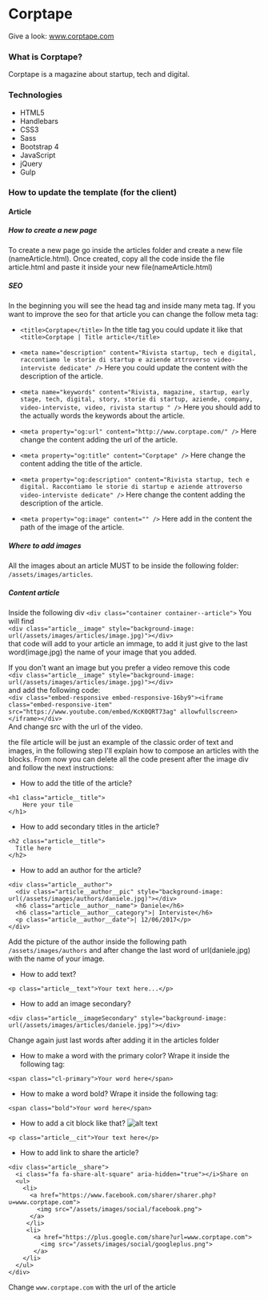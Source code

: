 # Corptape
Give a look: www.corptape.com
### What is Corptape?
Corptape is a magazine about startup, tech and digital.

### Technologies
* HTML5
* Handlebars
* CSS3
* Sass
* Bootstrap 4
* JavaScript
* jQuery
* Gulp

### How to update the template (for the client)

#### Article

##### How to create a new page
To create a new page go inside the articles folder and create a new file (nameArticle.html).
Once created, copy all the code inside the file article.html and paste it inside your new file(nameArticle.html)

##### SEO
In the beginning you will see the head tag and inside many meta tag. If you want to improve the seo for that article you can change the follow meta tag:
* ```<title>Corptape</title>```
In the title tag you could update it like that ```<title>Corptape | Title article</title>```

* ```<meta name="description" content="Rivista startup, tech e digital, raccontiamo le storie di startup e aziende attroverso video-interviste dedicate" />```
Here you could update the content with the description of the article.

* ``` <meta name="keywords" content="Rivista, magazine, startup, early stage, tech, digital, story, storie di startup, aziende, company, video-interviste, video, rivista startup " /> ```
Here you should add to the actually words the keywords about the article.

* ``` <meta property="og:url" content="http://www.corptape.com/" /> ```
Here change the content adding the url of the article.

* ```<meta property="og:title" content="Corptape" />```
Here change the content adding the title of the article.

* ```<meta property="og:description" content="Rivista startup, tech e digital. Raccontiamo le storie di startup e aziende attroverso video-interviste dedicate" />```
Here change the content adding the description of the article.

* ```<meta property="og:image" content="" />```
Here add in the content the path of the image of the article.

##### Where to add images
All the images about an article MUST to be inside the following folder: ```/assets/images/articles```.

##### Content article
Inside the following div 
```<div class="container container--article">``` 
You will find <br>```<div class="article__image" style="background-image: url(/assets/images/articles/image.jpg)"></div>``` <br>that code will add to your article an immage, to add it just give to the last word(image.jpg) the name of your image that you added.

If you don't want an image but you prefer a video remove this code <br>
```<div class="article__image" style="background-image: url(/assets/images/articles/image.jpg)"></div>``` <br>
and add the following code: <br>
```<div class="embed-responsive embed-responsive-16by9"><iframe class="embed-responsive-item" src="https://www.youtube.com/embed/KcK0QRT73ag" allowfullscreen></iframe></div>```<br>
And change src with the url of the video.

the file article will be just an example of the classic order of text and images, in the following step I'll explain how to compose an articles with the blocks.
From now you can delete all the code present after the image div and follow the next instructions:

* How to add the title of the article?
```
<h1 class="article__title">
	Here your tile
</h1>
```

* How to add secondary titles in the article?
```
<h2 class="article__title"> 
  Title here
</h2>
```

* How to add an author for the article?
``` 
<div class="article__author">
  <div class="article__author__pic" style="background-image: url(/assets/images/authors/daniele.jpg)"></div>
  <h6 class="article__author__name"> Daniele</h6>
  <h6 class="article__author__category">| Interviste</h6>
  <p class="article__author__date">| 12/06/2017</p>
</div>
```
Add the picture of the author inside the following path ```/assets/images/authors``` and after change the last word of url(daniele.jpg) with the name of your image.

* How to add text?
``` 
<p class="article__text">Your text here...</p>
``` 

* How to add an image secondary?
```
<div class="article__imageSecondary" style="background-image: url(/assets/images/articles/daniele.jpg)"></div>
```
Change again just last words after adding it in the articles folder

* How to make a word with the primary color?
Wrape it inside the following tag:
```
<span class="cl-primary">Your word here</span>
```

* How to make a word bold?
Wrape it inside the following tag:
```
<span class="bold">Your word here</span>
```

* How to add a cit block like that?
![alt text](https://github.com/93lucasp/corptape/blob/master/src/readme-images/cit.png "Cit block")
```
<p class="article__cit">Your text here</p>
```
* How to add link to share the article?
```
<div class="article__share">
  <i class="fa fa-share-alt-square" aria-hidden="true"></i>Share on
  <ul>
    <li>
      <a href="https://www.facebook.com/sharer/sharer.php?u=www.corptape.com">
	    <img src="/assets/images/social/facebook.png">
	  </a>
	 </li>
	 <li>
	   <a href="https://plus.google.com/share?url=www.corptape.com">
	     <img src="/assets/images/social/googleplus.png">
	   </a>
	</li>
  </ul>
</div>
```
Change ```www.corptape.com``` with the url of the article









